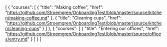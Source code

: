 [
  {
    "courses": [
      {
        "title": "Making coffee",
        "href": "https://github.com/Stroemgren/OnboardingTest/blob/master/source/kitchen/making-coffee.md"
      },
      {
        "title": "Cleaning cups",
        "href": "https://github.com/Stroemgren/OnboardingTest/blob/master/source/kitchen/cleaning-cups"
      }
    ] 
  },
  {
    "courses": [
      {
        "title": "Entering our offices",
        "href": "https://github.com/Stroemgren/OnboardingTest/blob/master/source/offices/entry.md"
      }
    ]
  }
] 
